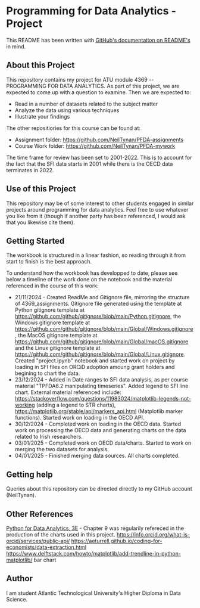 # Programming for Data Analytics - Project

This README has been written with [GitHub's documentation on README's](https://docs.github.com/en/repositories/managing-your-repositorys-settings-and-features/customizing-your-repository/about-readmes) in mind.

## About this Project

This repository contains my project for ATU module 4369 -- PROGRAMMING FOR DATA ANALYTICS. As part of this project, we are expected to come up with a question to examine. Then we are expected to:
- Read in a number of datasets related to the subject matter
- Analyze the data using various techniques 
- Illustrate your findings

The other repositiories for this course can be found at:
- Assignment folder: https://github.com/NeilTynan/PFDA-assignments
- Course Work folder: https://github.com/NeilTynan/PFDA-mywork


The time frame for review has been set to 2001-2022. This is to account for the fact that the SFI data starts in 2001 while there is the OECD data terminates in 2022.

## Use of this Project

This repository may be of some interest to other students engaged in similar projects around programming for data analytics. Feel free to use whatever you like from it (though if another party has been referenced, I would ask that you likewise cite them).

## Getting Started

The workbook is structured in a linear fashion, so reading through it from start to finish is the best approach.

To understand how the workbook has developped to date, please see below a timeline of the work done on the notebook and the material referenced in the course of this work:
- 21/11/2024 - Created ReadMe and Gitignore file, mirroring the structure of 4369_assignments. Gitignore file generated using the template at Python gitignore template at https://github.com/github/gitignore/blob/main/Python.gitignore, the Windows gitignore template at https://github.com/github/gitignore/blob/main/Global/Windows.gitignore, the MacOS gitignore template at https://github.com/github/gitignore/blob/main/Global/macOS.gitignore and the Linux gitignore template at https://github.com/github/gitignore/blob/main/Global/Linux.gitignore. Created "project.ipynb" notebook and started work on project by loading in SFI files on ORCiD adoption amoung grant holders and begining to chart the data.
- 23/12/2024 - Added in Date ranges to SFI data analysis, as per course material "TPFDA6.2 manipulating timeseries". Added legend to SFI line chart. External material referenced include: https://stackoverflow.com/questions/11983024/matplotlib-legends-not-working (adding a legend to STR charts), https://matplotlib.org/stable/api/markers_api.html (Matplotlib marker functions). Started work on loading in the OECD API.
- 30/12/2024 - Completed work on loading in the OECD data. Started work on processing the OECD data and generating charts on the data related to Irish researchers.
- 03/01/2025 - Completed work on OECD data/charts. Started to work on merging the two datasets for analysis.
- 04/01/2025 - Finished merging data sources. All charts completed.

## Getting help

Queries about this repository can be directed directly to my GitHub account (NeilTynan).

## Other References

[Python for Data Analytics, 3E](https://wesmckinney.com/book/) - Chapter 9 was regularily refereced in the production of the charts used in this project.
https://info.orcid.org/what-is-orcid/services/public-api/
https://aeturrell.github.io/coding-for-economists/data-extraction.html
https://www.delftstack.com/howto/matplotlib/add-trendline-in-python-matplotlib/ bar chart

## Author

I am student Atlantic Technological University's Higher Diploma in Data Science.